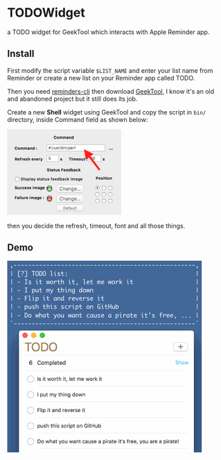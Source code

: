 # TODOWidget
a TODO widget for GeekTool which interacts with Apple Reminder app.

## Install

First modify the script variable `$LIST_NAME` and enter your list name from Reminder or create a new list on your Reminder app called TODO.

Then you need [reminders-cli](https://github.com/keith/reminders-cli) then download [GeekTool](https://www.tynsoe.org/v2/geektool/), I know it's an old and abandoned project but it still does its job.

Create a new **Shell** widget using GeekTool and copy the script in `bin/` directory, inside Command field as shown below:

![screen](media/screen1.png)

then you decide the refresh, timeout, font and all those things.

## Demo

![demo](media/demo.gif)
